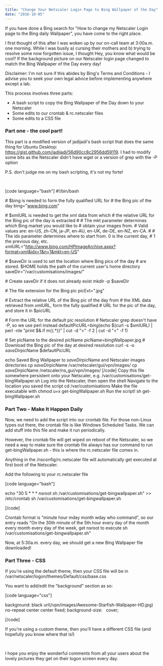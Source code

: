 ```yaml
---
title: "Change Your Netscaler Login Page to Bing Wallpaper of the Day"
date: "2016-10-05"
---
```


If you have done a Bing search for "How to change my Netscaler Login page to the Bing daily Wallpaper", you have come to the right place.

I first thought of this after I was woken up by our on-call team at 3:00a.m. one morning. While I was busily a) cursing their mothers and b) trying to resolve some now forgotten issue, I thought Hey, you know what would be cool? If the background picture on our Netscaler login page changed to match the Bing Wallpaper of the Day every day!

Disclaimer: I'm not sure if this abides by Bing's Terms and Conditions - I advise you to seek your own legal advice before implementing anywhere except a lab.

This process involves three parts:

- A bash script to copy the Bing Wallpaper of the Day down to your Netscaler
- Some edits to our crontab & rc.netscaler files
- Some edits to a CSS file

### Part one - the cool part!

This part is a modified version of jadijadi's bash script that does the same thing for Ubuntu Desktop: https://gist.github.com/jadijadi/56d90cc8c2956dd59119. I had to modify some bits as the Netscaler didn't have wget or a version of grep with the -P option

P.S. don't judge me on my bash scripting, it's not my forte!

 

\[code language="bash"\] #!/bin/bash

\# $bing is needed to form the fully qualified URL for # the Bing pic of the day bing="www.bing.com"

\# $xmlURL is needed to get the xml data from which # the relative URL for the Bing pic of the day is extracted # # The mkt parameter determines which Bing market you would like to # obtain your images from. # Valid values are: en-US, zh-CN, ja-JP, en-AU, en-UK, de-DE, en-NZ, en-CA. # # The idx parameter determines where to start from. 0 is the current day, # 1 the previous day, etc. xmlURL="http://www.bing.com/HPImageArchive.aspx?format=xml&idx=1&n=1&mkt=en-US"

\# $saveDir is used to set the location where Bing pics of the day # are stored. $HOME holds the path of the current user's home directory saveDir="/var/customisations/images/"

\# Create saveDir if it does not already exist mkdir -p $saveDir

\# The file extension for the Bing pic picExt=".jpg"

\# Extract the relative URL of the Bing pic of the day from # the XML data retrieved from xmlURL, form the fully qualified # URL for the pic of the day, and store it in $picURL

\# Form the URL for the default pic resolution # Netscaler grep doesn't have -P, so we use perl instead defaultPicURL=$bing$(echo $(curl -s $xmlURL) | perl -nle "print $& if m{<url>(.\*)</url>}" | cut -d ">" -f 2 | cut -d "<" -f 1)

\# Set picName to the desired picName picName=bingWallpaper.jpg # Download the Bing pic of the day at desired resolution curl -s -o $saveDir$picName $defaultPicURL

echo Saved Bing Wallpaper to $saveDir$picName and Netscaler images directories cp $saveDir$picName /var/netscaler/gui/vpn/images/ cp $saveDir$picName /netscaler/ns\_gui/vpn/images/ \[/code\] Copy this file somewhere persistent onto your Netscaler, e.g. /var/customisations/get-bingWallpaper.sh Log into the Netscaler, then open the shell Navigate to the location you saved the script cd /var/customisations Make the file executable with chmod u+x get-bingWallpaper.sh Run the script! sh get-bingWallpaper.sh

### Part Two - Make It Happen Daily

Now, we need to add the script into our crontab file. For those non-Linux types out there, the crontab file is like Windows Scheduled Tasks. We can add stuff into this file and make it run periodically.

However, the crontab file will get wiped on reboot of the Netscaler, so we need a way to make sure the crontab file always has our command to run get-bingWallpaper.sh - this is where the rc.netscaler file comes in.

Anything in the /nsconfig/rc.netscaler file will automatically get executed at first boot of the Netscaler.

Add the following to your rc.netscaler file

\[code language="bash"\]

echo "30 5 \* \* \* nsroot sh /var/customisations/get-bingwallpaper.sh" >> /etc/crontab sh /var/customisations/get-bingwallpaper.sh

\[/code\]

Crontab format is "minute hour mday month wday who command", so our entry reads "On the 30th minute of the 5th hour every day of the month every month every day of the week, get nsroot to execute sh /var/customisations/get-bingwallpaper.sh"

Now, at 5:30a.m. every day, we should get a new Bing Wallpaper file downloaded!

### Part Three - CSS

If you're using the default theme, then your CSS file will be in /var/netscaler/logon/themes/Default/css/base.css

You want to add/edit the "background" section as so:

\[code language="css"\]

background: black url(/vpn/images/Awesome-Starfish-Wallpaper-HD.jpg) no-repeat center center fixed; background-size:   cover;

\[/code\]

If you're using a custom theme, then you'll have a different CSS file (and hopefully you know where that is!)

 

I hope you enjoy the wonderful comments from all your users about the lovely pictures they get on their logon screen every day.
